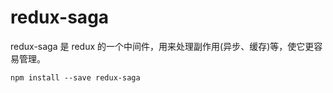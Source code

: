 # redux-saga

redux-saga 是 redux 的一个中间件，用来处理副作用(异步、缓存)等，使它更容易管理。

```
npm install --save redux-saga
```